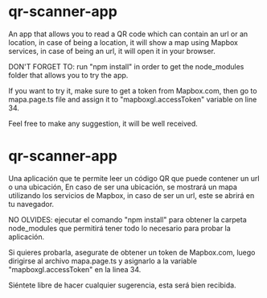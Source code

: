 # qr-scanner-app
An app that allows you to read a QR code which can contain an url or an location, in case of being a location, it will show a map using Mapbox services, in case of being an url, it will open it in your browser.

DON'T FORGET TO: run "npm install" in order to get the node_modules folder that allows you to try the app.

If you want to try it, make sure to get a token from Mapbox.com, then go to mapa.page.ts file and assign it to "mapboxgl.accessToken" variable on line 34.

Feel free to make any suggestion, it will be well received.

# qr-scanner-app
Una aplicación que te permite leer un código QR que puede contener un url o una ubicación, En caso de ser una ubicación, se mostrará un mapa utilizando los servicios de Mapbox, in
caso de ser un url, este se abrirá en tu navegador.

NO OLVIDES: ejecutar el comando "npm install" para obtener la carpeta node_modules que permitirá tener todo lo necesario para probar la aplicación.

Si quieres probarla, asegurate de obtener un token de Mapbox.com, luego dirigirse al archivo mapa.page.ts y asignarlo a la variable "mapboxgl.accessToken" en la linea 34.

Siéntete libre de hacer cualquier sugerencia, esta será bien recibida.
